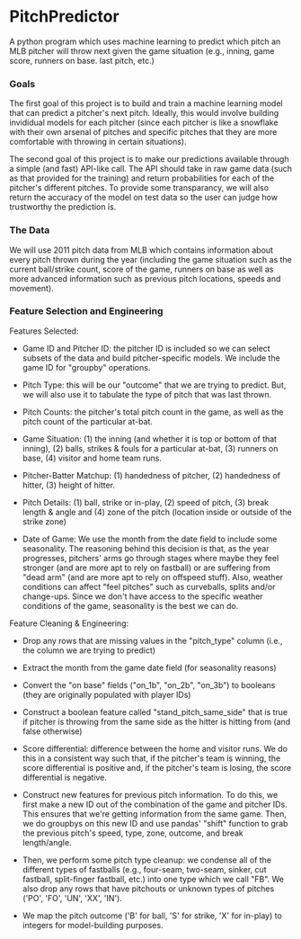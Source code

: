 # PitchPredictor

A python program which uses machine learning to predict which pitch an MLB pitcher will throw next given the game situation (e.g., inning, game score, runners on base. last pitch, etc.)

### Goals

The first goal of this project is to build and train a machine learning model that can predict a pitcher's next pitch. Ideally, this would involve building invididual models for each pitcher (since each pitcher is like a snowflake with their own arsenal of pitches and specific pitches that they are more comfortable with throwing in certain situations).

The second goal of this project is to make our predictions available through a simple (and fast) API-like call. The API should take in raw game data (such as that provided for the training) and return probabilities for each of the pitcher's different pitches. To provide some transparancy, we will also return the accuracy of the model on test data so the user can judge how trustworthy the prediction is.

### The Data

We will use 2011 pitch data from MLB which contains information about every pitch thrown during the year (including the game situation such as the current ball/strike count, score of the game, runners on base as well as more advanced information such as previous pitch locations, speeds and movement).

### Feature Selection and Engineering

Features Selected:

 - Game ID and Pitcher ID: the pitcher ID is included so we can select subsets of the data and build pitcher-specific models. We include the game ID for "groupby" operations.
 
 - Pitch Type: this will be our "outcome" that we are trying to predict. But, we will also use it to tabulate the type of pitch that was last thrown.
 
 - Pitch Counts: the pitcher's total pitch count in the game, as well as the pitch count of the particular at-bat.

 - Game Situation: (1) the inning (and whether it is top or bottom of that inning), (2) balls, strikes & fouls for a particular at-bat, (3) runners on base, (4) visitor and home team runs.

 - Pitcher-Batter Matchup: (1) handedness of pitcher, (2) handedness of hitter, (3) height of hitter.

 - Pitch Details: (1) ball, strike or in-play, (2) speed of pitch, (3) break length & angle and (4) zone of the pitch (location inside or outside of the strike zone)
 
 - Date of Game: We use the month from the date field to include some seasonality. The reasoning behind this decision is that, as the year progresses, pitchers' arms go through stages where maybe they feel stronger (and are more apt to rely on fastball) or are suffering from "dead arm" (and are more apt to rely on offspeed stuff). Also, weather conditions can affect "feel pitches" such as curveballs, splits and/or change-ups. Since we don't have access to the specific weather conditions of the game, seasonality is the best we can do.
 
Feature Cleaning & Engineering:

 - Drop any rows that are missing values in the "pitch_type" column (i.e., the column we are trying to predict)

 - Extract the month from the game date field (for seasonality reasons)

 - Convert the "on base" fields ("on_1b", "on_2b", "on_3b") to booleans (they are originally populated with player IDs)

 - Construct a boolean feature called "stand_pitch_same_side" that is true if pitcher is throwing from the same side as the hitter is hitting from (and false otherwise)

 - Score differential: difference between the home and visitor runs. We do this in a consistent way such that, if the pitcher's team is winning, the score differential is positive and, if the pitcher's team is losing, the score differential is negative.

 - Construct new features for previous pitch information. To do this, we first make a new ID out of the combination of the game and pitcher IDs. This ensures that we're getting information from the same game. Then, we do groupbys on this new ID and use pandas' "shift" function to grab the previous pitch's speed, type, zone, outcome, and break length/angle.

 - Then, we perform some pitch type cleanup: we condense all of the different types of fastballs (e.g., four-seam, two-seam, sinker, cut fastball, split-finger fastball, etc.) into one type which we call "FB". We also drop any rows that have pitchouts or unknown types of pitches ('PO', 'FO', 'UN', 'XX', 'IN').

 - We map the pitch outcome ('B' for ball, 'S' for strike, 'X' for in-play) to integers for model-building purposes.
